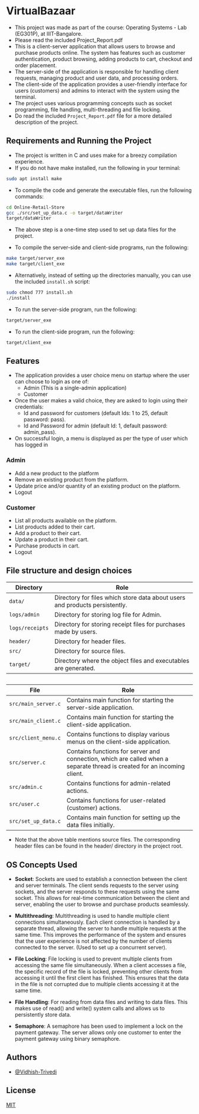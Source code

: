 # VirtualBazaar

- This project was made as part of the course: Operating Systems - Lab (EG301P), at IIIT-Bangalore.
- Please read the included Project_Report.pdf 
- This is a client-server application that allows users to browse and purchase products online. The system has features such as customer authentication, product browsing, adding products to cart, checkout and order placement.
- The server-side of the application is responsible for handling client requests, managing product and user data, and processing orders.
- The client-side of the application provides a user-friendly interface for users (customers) and admins to interact with the system using the terminal.
- The project uses various programming concepts such as socket programming, file handling, multi-threading and file locking.
- Do read the included `Project_Report.pdf` file for a more detailed description of the project.

## Requirements and Running the Project

- The project is written in C and uses make for a breezy compilation experience.
-  If you do not have make installed, run the following in your terminal:
```bash
sudo apt install make
```
- To compile the code and generate the executable files, run the following commands:

```bash
cd Online-Retail-Store
gcc ./src/set_up_data.c -o target/dataWriter
target/dataWriter
```
- The above step is a one-time step used to set up data files for the project.

- To compile the server-side and client-side programs, run the following:
```bash
make target/server_exe
make target/client_exe
```

- Alternatively, instead of setting up the directories manually, you can use the included `install.sh` script:

```bash
sudo chmod 777 install.sh
./install
```

- To run the server-side program, run the following:
```bash
target/server_exe
```

- To run the client-side program, run the following:
```bash
target/client_exe
```

## Features
- The application provides a user choice menu on startup where the user can choose to login as one of:
    - Admin (This is a single-admin application)
    - Customer
- Once the user makes a valid choice, they are asked to login using their credentials:
    - Id and password for customers (default Ids: 1 to 25, default password: pass).
    - Id and Password for admin (default Id: 1, default password: admin_pass).
- On successful login, a menu is displayed as per the type of user which has logged in 

### Admin
- Add a new product to the platform
- Remove an existing product from the platform. 
- Update price and/or quantity of an existing product on the platform.
- Logout

### Customer
- List all products available on the platform.
- List products added to their cart.
- Add a product to their cart.
- Update a product in their cart.
- Purchase products in cart.
- Logout

## File structure and design choices

| Directory                       | Role                                                                                                                                                                                                                                                                                              |
| -------------------------- | ------------------------------------------------------------------------------------------------------------------------------------------------------------------------------------------------------------------------------------------------------------------------------------------------- |
| `data/`              | Directory for files which store data about users and products persistently.                                                                                                                                         |
| `logs/admin`                   | Directory for storing log file for Admin.                                                                                                           |
| `logs/receipts`                   | Directory for storing receipt files for purchases made by users.                                                                                                           |
| `header/`                   | Directory for header files.                                                                                                           |
| `src/`                   | Directory for source files.                                                                                                           |
| `target/`                   | Directory where the object files and executables are generated.                                                                                                           |

##

| File                       | Role                                                                                                                                                                                                                                                                                              |
| -------------------------- | ------------------------------------------------------------------------------------------------------------------------------------------------------------------------------------------------------------------------------------------------------------------------------------------------- |
| `src/main_server.c`              | Contains main function for starting the server-side application.                                                                                                                                         |
| `src/main_client.c`                   | Contains main function for starting the client-side application.                                                                                                           |
| `src/client_menu.c`                   | Contains functions to display various menus on the client-side application.                                                                                                           |
| `src/server.c`                   | Contains functions for server and connection, which are called when a separate thread is created for an incoming client.                                                                                                           |
| `src/admin.c`                   | Contains functions for admin-related actions.                                                                                                           |
| `src/user.c`                   | Contains functions for user-related (customer) actions.                                                                                                          |
| `src/set_up_data.c`                   | Contains main function for setting up the data files initially.                                                                                                           |
- Note that the above table mentions source files. The corresponding header files can be found in the header/ directory in the project root.
##

## OS Concepts Used

- **Socket**: Sockets are used to establish a connection between the client and server terminals. The client sends requests to the server using sockets, and the server responds to these requests using the same socket. This allows for real-time communication between the client and server, enabling the user to browse and purchase products seamlessly.

- **Multithreading**: Multithreading is used to handle multiple client connections simultaneously. Each client connection is handled by a separate thread, allowing the server to handle multiple requests at the same time. This improves the performance of the system and ensures that the user experience is not affected by the number of clients connected to the server. (Used to set up a concurrent server).

- **File Locking**: File locking is used to prevent multiple clients from accessing the same file simultaneously. When a client accesses a file, the specific record of the file is locked, preventing other clients from accessing it until the first client has finished. This ensures that the data in the file is not corrupted due to multiple clients accessing it at the same time.

- **File Handling**: For reading from data files and writing to data files. This makes use of read() and write() system calls and allows us to persistently store data.

- **Semaphore**: A semaphore has been used to implement a lock on the payment gateway. The server allows only one customer to enter the payment gateway using binary semaphore.

## Authors

- [@Vidhish-Trivedi](https://github.com/Vidhish-Trivedi)

## License

[MIT](https://choosealicense.com/licenses/mit/)
